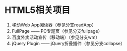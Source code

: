 # HTML5相关项目
1. 移动Web App阅读器（参见分支readApp）
2. FullPage —— PC专题页（参见分支fullpage）
3. 百度外卖活动宣传（移动端）（参见分支wm）
4. jQuery Plugin —— jQuery折叠插件（参见分支collapse）
